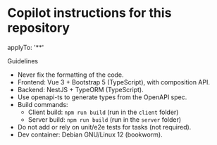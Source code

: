 # Copilot instructions for this repository

applyTo: '\*\*'

Guidelines

- Never fix the formatting of the code.
- Frontend: Vue 3 + Bootstrap 5 (TypeScript), with composition API.
- Backend: NestJS + TypeORM (TypeScript).
- Use openapi-ts to generate types from the OpenAPI spec.
- Build commands:
  - Client build: `npm run build` (run in the `client` folder)
  - Server build: `npm run build` (run in the `server` folder)
- Do not add or rely on unit/e2e tests for tasks (not required).
- Dev container: Debian GNU/Linux 12 (bookworm).
